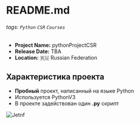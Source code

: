 README.md
===

###### tags: `Python` `CSR` `Courses`

- **Project Name:** pythonProjectCSR
- **Release Date:** TBA
- **Location:** :ru: Russian Federation

## Характеристика проекта

* **Пробный** проект, написанный на языке Python
* Используется PythonV3
* В проекте задействован один **.py** скрипт

![Jetnf](https://www.linuxcenter.ru/assets/img/parnters/partner3.png)